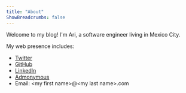 ```yaml
---
title: "About"
ShowBreadcrumbs: false
---
```


Welcome to my blog! I'm Ari, a software engineer living in Mexico City.

My web presence includes:
- [Twitter](https://twitter.com/AriZerner)
- [GitHub](https://github.com/ari-zerner)
- [LinkedIn](https://www.linkedin.com/in/ari-zerner/)
- [Admonymous](https://www.admonymous.co/ari_zerner)
- Email: \<my first name\>@\<my last name\>.com